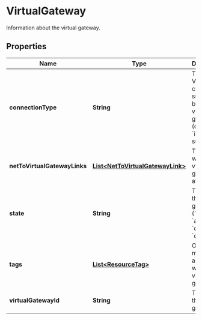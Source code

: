 

# VirtualGateway

Information about the virtual gateway.

## Properties

| Name | Type | Description | Notes |
|------------ | ------------- | ------------- | -------------|
|**connectionType** | **String** | The type of VPN connection supported by the virtual gateway (only &#x60;ipsec.1&#x60; is supported). |  [optional] |
|**netToVirtualGatewayLinks** | [**List&lt;NetToVirtualGatewayLink&gt;**](NetToVirtualGatewayLink.md) | The Net to which the virtual gateway is attached. |  [optional] |
|**state** | **String** | The state of the virtual gateway (&#x60;pending&#x60; \\| &#x60;available&#x60; \\| &#x60;deleting&#x60; \\| &#x60;deleted&#x60;). |  [optional] |
|**tags** | [**List&lt;ResourceTag&gt;**](ResourceTag.md) | One or more tags associated with the virtual gateway. |  [optional] |
|**virtualGatewayId** | **String** | The ID of the virtual gateway. |  [optional] |



